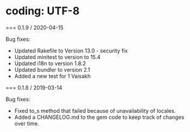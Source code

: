 # coding: UTF-8

=== 0.1.9 / 2020-04-15

Bug fixes:

- Updated Rakefile to Version 13.0 - security fix
- Updated minitest to version to 15.4
- Updated i18n to version 1.8.2
- Updated bundler to version 2.1
- Added a new test for 1 Vaisakh

=== 0.1.8 / 2019-03-14

Bug fixes:

- Fixed to_s method that failed because of unavailability of locales.
- Added a CHANGELOG.md to the gem code to keep track of changes over time.
